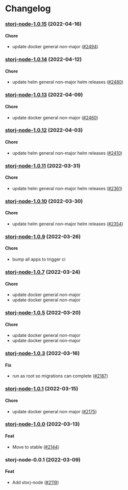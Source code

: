 # Changelog<br>


<a name="storj-node-1.0.15"></a>
### [storj-node-1.0.15](https://github.com/truecharts/apps/compare/storj-node-1.0.14...storj-node-1.0.15) (2022-04-16)

#### Chore

* update docker general non-major ([#2494](https://github.com/truecharts/apps/issues/2494))



<a name="storj-node-1.0.14"></a>
### [storj-node-1.0.14](https://github.com/truecharts/apps/compare/storj-node-1.0.13...storj-node-1.0.14) (2022-04-12)

#### Chore

* update helm general non-major helm releases ([#2480](https://github.com/truecharts/apps/issues/2480))



<a name="storj-node-1.0.13"></a>
### [storj-node-1.0.13](https://github.com/truecharts/apps/compare/storj-node-1.0.12...storj-node-1.0.13) (2022-04-09)

#### Chore

* update docker general non-major ([#2460](https://github.com/truecharts/apps/issues/2460))



<a name="storj-node-1.0.12"></a>
### [storj-node-1.0.12](https://github.com/truecharts/apps/compare/storj-node-1.0.11...storj-node-1.0.12) (2022-04-03)

#### Chore

* update helm general non-major helm releases ([#2410](https://github.com/truecharts/apps/issues/2410))



<a name="storj-node-1.0.11"></a>
### [storj-node-1.0.11](https://github.com/truecharts/apps/compare/storj-node-1.0.10...storj-node-1.0.11) (2022-03-31)

#### Chore

* update helm general non-major helm releases ([#2361](https://github.com/truecharts/apps/issues/2361))



<a name="storj-node-1.0.10"></a>
### [storj-node-1.0.10](https://github.com/truecharts/apps/compare/storj-node-1.0.9...storj-node-1.0.10) (2022-03-30)

#### Chore

* update helm general non-major helm releases ([#2354](https://github.com/truecharts/apps/issues/2354))



<a name="storj-node-1.0.9"></a>
### [storj-node-1.0.9](https://github.com/truecharts/apps/compare/storj-node-1.0.8...storj-node-1.0.9) (2022-03-26)

#### Chore

* bump all apps to trigger ci



<a name="storj-node-1.0.7"></a>
### [storj-node-1.0.7](https://github.com/truecharts/apps/compare/storj-node-1.0.6...storj-node-1.0.7) (2022-03-24)

#### Chore

* update docker general non-major
* update docker general non-major



<a name="storj-node-1.0.5"></a>
### [storj-node-1.0.5](https://github.com/truecharts/apps/compare/storj-node-1.0.4...storj-node-1.0.5) (2022-03-20)

#### Chore

* update docker general non-major
* update docker general non-major



<a name="storj-node-1.0.3"></a>
### [storj-node-1.0.3](https://github.com/truecharts/apps/compare/storj-node-1.0.2...storj-node-1.0.3) (2022-03-16)

#### Fix

* run as root so migrations can complete ([#2187](https://github.com/truecharts/apps/issues/2187))



<a name="storj-node-1.0.1"></a>
### [storj-node-1.0.1](https://github.com/truecharts/apps/compare/storj-node-1.0.0...storj-node-1.0.1) (2022-03-15)

#### Chore

* update docker general non-major ([#2175](https://github.com/truecharts/apps/issues/2175))



<a name="storj-node-1.0.0"></a>
### [storj-node-1.0.0](https://github.com/truecharts/apps/compare/storj-node-0.0.1...storj-node-1.0.0) (2022-03-13)

#### Feat

* Move to stable ([#2144](https://github.com/truecharts/apps/issues/2144))



<a name="storj-node-0.0.1"></a>
### storj-node-0.0.1 (2022-03-09)

#### Feat

* Add storj-node ([#2119](https://github.com/truecharts/apps/issues/2119))
